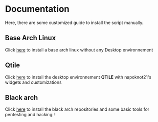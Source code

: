 # Documentation

Here, there are some customized guide to install the script manually.

## Base Arch Linux
Click [here](archLinuxInstallionGuide.md) to install a base arch linux without any Desktop environnement

## Qtile
Click [here](desktopConfig.md) to install the desktop environnement **QTILE** with napoknot21's widgets and customizations

## Black arch
Click [here](blackArchUtils.md) to install the black arch repositories and some basic tools for pentesting and hacking !
